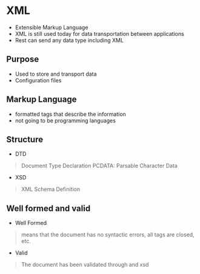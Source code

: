 # XML
 - Extensible Markup Language
 - XML is still used today for data transportation between applications
 - Rest can send any data type including XML

## Purpose
 - Used to store and transport data
 - Configuration files

## Markup Language
 - formatted tags that describe the information
 - not going to be programming languages

## Structure
 - DTD
 > Document Type Declaration
 > PCDATA: Parsable Character Data

 - XSD
 > XML Schema Definition

## Well formed and valid
 - Well Formed
 > means that the document has no syntactic errors, all tags are closed, etc.

 - Valid
 > The document has been validated through and xsd